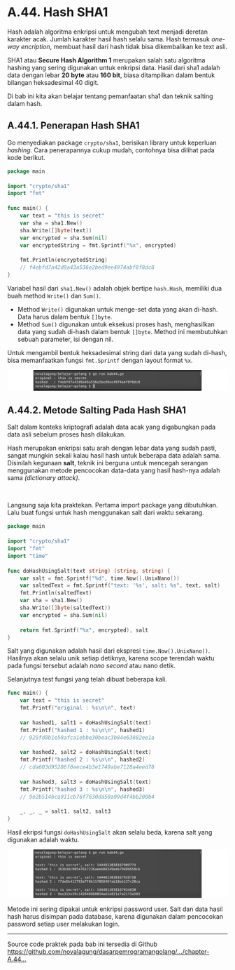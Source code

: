 # A.44. Hash SHA1

Hash adalah algoritma enkripsi untuk mengubah text menjadi deretan karakter acak. Jumlah karakter hasil hash selalu sama. Hash termasuk *one-way encription*, membuat hasil dari hash tidak bisa dikembalikan ke text asli.

SHA1 atau **Secure Hash Algorithm 1** merupakan salah satu algoritma hashing yang sering digunakan untuk enkripsi data. Hasil dari sha1 adalah data dengan lebar **20 byte** atau **160 bit**, biasa ditampilkan dalam bentuk bilangan heksadesimal 40 digit.

Di bab ini kita akan belajar tentang pemanfaatan sha1 dan teknik salting dalam hash.

## A.44.1. Penerapan Hash SHA1

Go menyediakan package `crypto/sha1`, berisikan library untuk keperluan *hashing*. Cara penerapannya cukup mudah, contohnya bisa dilihat pada kode berikut.

```go
package main

import "crypto/sha1"
import "fmt"

func main() {
    var text = "this is secret"
    var sha = sha1.New()
    sha.Write([]byte(text))
    var encrypted = sha.Sum(nil)
    var encryptedString = fmt.Sprintf("%x", encrypted)

    fmt.Println(encryptedString)
    // f4ebfd7a42d9a43a536e2bed9ee4974abf8f8dc8
}
```

Variabel hasil dari `sha1.New()` adalah objek bertipe `hash.Hash`, memiliki dua buah method `Write()` dan `Sum()`.

 - Method `Write()` digunakan untuk menge-set data yang akan di-hash. Data harus dalam bentuk `[]byte`.
 - Method `Sum()` digunakan untuk eksekusi proses hash, menghasilkan data yang sudah di-hash dalam bentuk `[]byte`. Method ini membutuhkan sebuah parameter, isi dengan nil.

Untuk mengambil bentuk heksadesimal string dari data yang sudah di-hash, bisa memanfaatkan fungsi `fmt.Sprintf` dengan layout format `%x`.

![Hashing menggunakan SHA1](images/A.44_1_hash_sha1.png)

## A.44.2. Metode Salting Pada Hash SHA1

Salt dalam konteks kriptografi adalah data acak yang digabungkan pada data asli sebelum proses hash dilakukan.

Hash merupakan enkripsi satu arah dengan lebar data yang sudah pasti, sangat mungkin sekali kalau hasil hash untuk beberapa data adalah sama. Disinilah kegunaan **salt**, teknik ini berguna untuk mencegah serangan menggunakan metode pencocokan data-data yang hasil hash-nya adalah sama *(dictionary attack)*.

<div id="ads">&nbsp;</div>

Langsung saja kita praktekan. Pertama import package yang dibutuhkan. Lalu buat fungsi untuk hash menggunakan salt dari waktu sekarang.

```go
package main

import "crypto/sha1"
import "fmt"
import "time"

func doHashUsingSalt(text string) (string, string) {
    var salt = fmt.Sprintf("%d", time.Now().UnixNano())
    var saltedText = fmt.Sprintf("text: '%s', salt: %s", text, salt)
    fmt.Println(saltedText)
    var sha = sha1.New()
    sha.Write([]byte(saltedText))
    var encrypted = sha.Sum(nil)

    return fmt.Sprintf("%x", encrypted), salt
}
```

Salt yang digunakan adalah hasil dari ekspresi `time.Now().UnixNano()`. Hasilnya akan selalu unik setiap detiknya, karena scope terendah waktu pada fungsi tersebut adalah *nano second* atau nano detik.

Selanjutnya test fungsi yang telah dibuat beberapa kali.

```go
func main() {
    var text = "this is secret"
    fmt.Printf("original : %s\n\n", text)

    var hashed1, salt1 = doHashUsingSalt(text)
    fmt.Printf("hashed 1 : %s\n\n", hashed1)
    // 929fd8b1e58afca1ebbe30beac3b84e63882ee1a

    var hashed2, salt2 = doHashUsingSalt(text)
    fmt.Printf("hashed 2 : %s\n\n", hashed2)
    // cda603d95286f0aece4b3e1749abe7128a4eed78

    var hashed3, salt3 = doHashUsingSalt(text)
    fmt.Printf("hashed 3 : %s\n\n", hashed3)
    // 9e2b514bca911cb76f7630da50a99d4f4bb200b4

    _, _, _ = salt1, salt2, salt3
}
```

Hasil ekripsi fungsi `doHashUsingSalt` akan selalu beda, karena salt yang digunakan adalah waktu.

![Hashing dengan salt](images/A.44_2_hash_salt_sha1.png)

Metode ini sering dipakai untuk enkripsi password user. Salt dan data hasil hash harus disimpan pada database, karena digunakan dalam pencocokan password setiap user melakukan login.

---

<div class="source-code-link">
    <div class="source-code-link-message">Source code praktek pada bab ini tersedia di Github</div>
    <a href="https://github.com/novalagung/dasarpemrogramangolang/tree/master/chapter-A.44-hash-sha1">https://github.com/novalagung/dasarpemrogramangolang/.../chapter-A.44...</a>
</div>
